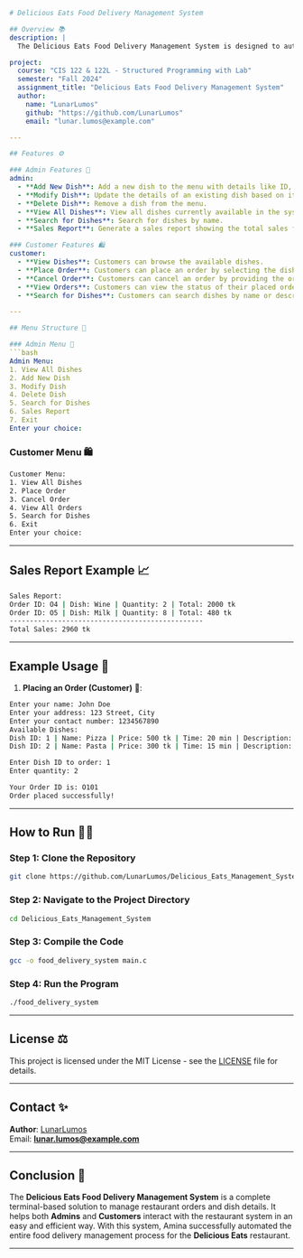 ```yaml
# Delicious Eats Food Delivery Management System

## Overview 📚
description: |
  The Delicious Eats Food Delivery Management System is designed to automate the operations of a restaurant. It includes an admin interface for managing dishes and orders, as well as a customer interface for placing and managing orders. The system helps in reducing manual work and improving the efficiency of food delivery services.

project:
  course: "CIS 122 & 122L - Structured Programming with Lab"
  semester: "Fall 2024"
  assignment_title: "Delicious Eats Food Delivery Management System"
  author:
    name: "LunarLumos"
    github: "https://github.com/LunarLumos"
    email: "lunar.lumos@example.com"

---

## Features ⚙️

### Admin Features 🔑
admin:
  - **Add New Dish**: Add a new dish to the menu with details like ID, name, description, price, and preparation time.
  - **Modify Dish**: Update the details of an existing dish based on its Dish ID.
  - **Delete Dish**: Remove a dish from the menu.
  - **View All Dishes**: View all dishes currently available in the system.
  - **Search for Dishes**: Search for dishes by name.
  - **Sales Report**: Generate a sales report showing the total sales from all orders.

### Customer Features 🛍️
customer:
  - **View Dishes**: Customers can browse the available dishes.
  - **Place Order**: Customers can place an order by selecting the dish and quantity.
  - **Cancel Order**: Customers can cancel an order by providing the order ID.
  - **View Orders**: Customers can view the status of their placed orders.
  - **Search for Dishes**: Customers can search dishes by name or description.

---

## Menu Structure 📜

### Admin Menu 🔑
```bash
Admin Menu:
1. View All Dishes
2. Add New Dish
3. Modify Dish
4. Delete Dish
5. Search for Dishes
6. Sales Report
7. Exit
Enter your choice:
```

### Customer Menu 🛍️
```bash
Customer Menu:
1. View All Dishes
2. Place Order
3. Cancel Order
4. View All Orders
5. Search for Dishes
6. Exit
Enter your choice:
```

---

## Sales Report Example 📈
```bash
Sales Report:
Order ID: O4 | Dish: Wine | Quantity: 2 | Total: 2000 tk
Order ID: O5 | Dish: Milk | Quantity: 8 | Total: 480 tk
------------------------------------------------
Total Sales: 2960 tk
```

---

## Example Usage 🎥

1. **Placing an Order (Customer)** 🛒:
```bash
Enter your name: John Doe
Enter your address: 123 Street, City
Enter your contact number: 1234567890
Available Dishes:
Dish ID: 1 | Name: Pizza | Price: 500 tk | Time: 20 min | Description: Delicious Cheese Pizza
Dish ID: 2 | Name: Pasta | Price: 300 tk | Time: 15 min | Description: Creamy Pasta

Enter Dish ID to order: 1
Enter quantity: 2

Your Order ID is: O101
Order placed successfully!
```

---

## How to Run 🏃‍♂️

### Step 1: Clone the Repository
```bash
git clone https://github.com/LunarLumos/Delicious_Eats_Management_System.git
```

### Step 2: Navigate to the Project Directory
```bash
cd Delicious_Eats_Management_System
```

### Step 3: Compile the Code
```bash
gcc -o food_delivery_system main.c
```

### Step 4: Run the Program
```bash
./food_delivery_system
```

---

## License ⚖️

This project is licensed under the MIT License - see the [LICENSE](LICENSE) file for details.

---

## Contact ✨

**Author**: [LunarLumos](https://github.com/LunarLumos)  
Email: **lunar.lumos@example.com**

---

## Conclusion 🚀

The **Delicious Eats Food Delivery Management System** is a complete terminal-based solution to manage restaurant orders and dish details. It helps both **Admins** and **Customers** interact with the restaurant system in an easy and efficient way. With this system, Amina successfully automated the entire food delivery management process for the **Delicious Eats** restaurant.

---

```

